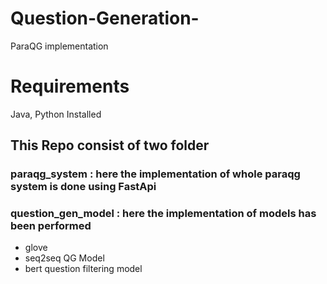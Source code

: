 # Question-Generation-
ParaQG implementation


# Requirements
Java, Python Installed 

## This Repo consist of two folder 
###  paraqg_system : here the implementation of whole paraqg system is done using FastApi
###  question_gen_model : here the implementation of models has been performed
- glove
- seq2seq QG Model
- bert question filtering model
